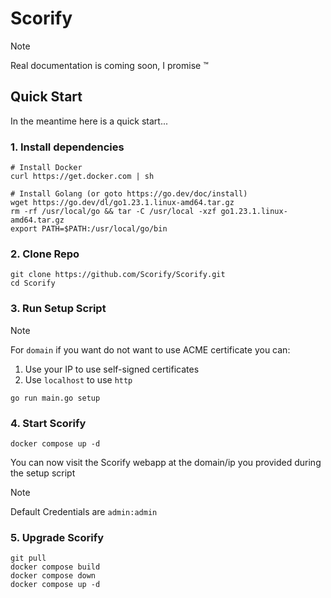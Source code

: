 # Scorify

> [!NOTE]
> Real documentation is coming soon, I promise :tm:

## Quick Start

In the meantime here is a quick start...

### 1. Install dependencies

```
# Install Docker
curl https://get.docker.com | sh

# Install Golang (or goto https://go.dev/doc/install)
wget https://go.dev/dl/go1.23.1.linux-amd64.tar.gz
rm -rf /usr/local/go && tar -C /usr/local -xzf go1.23.1.linux-amd64.tar.gz
export PATH=$PATH:/usr/local/go/bin
```

### 2. Clone Repo

```
git clone https://github.com/Scorify/Scorify.git
cd Scorify
```

### 3. Run Setup Script

> [!NOTE]
> For `domain` if you want do not want to use ACME certificate you can:
>
> 1. Use your IP to use self-signed certificates
> 2. Use `localhost` to use `http`

```
go run main.go setup
```

### 4. Start Scorify

```
docker compose up -d
```

You can now visit the Scorify webapp at the domain/ip you provided during the setup script

> [!NOTE]
> Default Credentials are `admin:admin`

### 5. Upgrade Scorify

```
git pull
docker compose build
docker compose down
docker compose up -d
```
